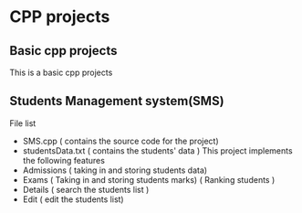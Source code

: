  #  CPP projects
##  Basic cpp projects
This is a basic cpp projects
## Students Management system(SMS)
File list
* SMS.cpp ( contains the source code for the project)
* studentsData.txt ( contains the students' data )
This project implements the following features
* Admissions ( taking in and storing students data)
* Exams (  Taking in and storing students marks)
        ( Ranking students )
* Details ( search the students list )
* Edit ( edit the students list)

